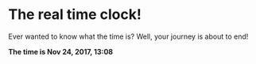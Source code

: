 # The real time clock!

Ever wanted to know what the time is? Well, your journey is about to end!

**The time is Nov 24, 2017, 13:08**